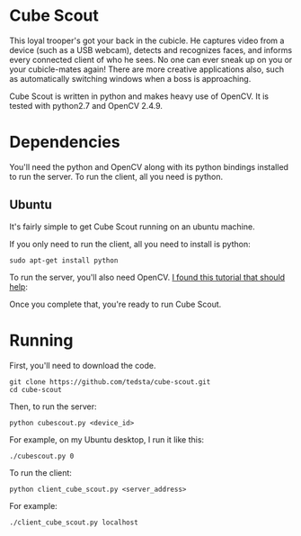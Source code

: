 # Cube Scout

This loyal trooper's got your back in the cubicle. He captures video from a device (such as a USB webcam), detects and recognizes faces, and informs every connected client of who he sees. No one can ever sneak up on you or your cubicle-mates again! There are more creative applications also, such as automatically switching windows when a boss is approaching.

Cube Scout is written in python and makes heavy use of OpenCV. It is tested with python2.7 and OpenCV 2.4.9.

# Dependencies

You'll need the python and OpenCV along with its python bindings installed to run the server. To run the client, all you need is python.

## Ubuntu

It's fairly simple to get Cube Scout running on an ubuntu machine.

If you only need to run the client, all you need to install is python:

`sudo apt-get install python`

To run the server, you'll also need OpenCV. [I found this tutorial that should help](http://www.sysads.co.uk/2014/05/install-opencv-2-4-9-ubuntu-14-04-13-10/):

Once you complete that, you're ready to run Cube Scout.

# Running

First, you'll need to download the code.

```
git clone https://github.com/tedsta/cube-scout.git
cd cube-scout
```

Then, to run the server:

`python cubescout.py <device_id>`

For example, on my Ubuntu desktop, I run it like this:

`./cubescout.py 0`

To run the client:

`python client_cube_scout.py <server_address>`

For example:

`./client_cube_scout.py localhost`
